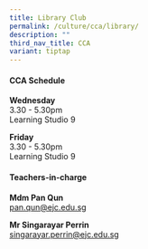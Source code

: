 ```yaml
---
title: Library Club
permalink: /culture/cca/library/
description: ""
third_nav_title: CCA
variant: tiptap
---
```

<h4><strong>CCA Schedule</strong></h4>
<p><strong>Wednesday</strong>
<br>3.30 - 5.30pm
<br>Learning Studio 9</p>
<p><strong>Friday</strong>
<br>3.30 - 5.30pm
<br>Learning Studio 9</p>
<p></p>
<h4><strong>Teachers-in-charge</strong></h4>
<p><strong>Mdm Pan Qun</strong>
<br><a href="mailto:pan.qun@ejc.edu.sg" rel="noopener noreferrer nofollow" target="_blank">pan.qun@ejc.edu.sg</a>
</p>
<p><strong>Mr Singarayar Perrin</strong>
<br><a href="mailto:singarayar.perrin@ejc.edu.sg" rel="noopener noreferrer nofollow" target="_blank">singarayar.perrin@ejc.edu.sg</a>
</p>